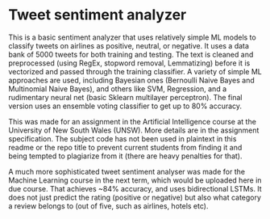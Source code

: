# Tweet sentiment analyzer
This is a basic sentiment analyzer that uses relatively simple ML models to classify tweets on airlines as positive, neutral, or negative. It uses a data bank of 5000 tweets for both training and testing. The text is cleaned and preprocessed (using RegEx, stopword removal, Lemmatizing) before it is vectorized and passed through the training classifier. A variety of simple ML approaches are used, including Bayesian ones (Bernoulli Naive Bayes and Multinomial Naive Bayes), and others like SVM, Regression, and a rudimentary neural net (basic Sklearn multilayer perceptron). The final version uses an ensemble voting classifier to get up to 80% accuracy.

This was made for an assignment in the Artificial Intelligence course at the University of New South Wales (UNSW). More details are in the assignment specification. The subject code has not been used in plaintext in this readme or the repo title to prevent current students from finding it and being tempted to plagiarize from it (there are heavy penalties for that). 

A much more sophisticated tweet sentiment analyser was made for the Machine Learning course in the next term, which would be uploaded here in due course. That achieves ~84% accuracy, and uses bidirectional LSTMs. It does not just predict the rating (positive or negative) but also what category a review belongs to (out of five, such as airlines, hotels etc).
